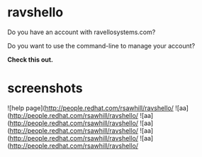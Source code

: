 ravshello
=========

Do you have an account with ravellosystems.com?

Do you want to use the command-line to manage your account?

**Check this out.**

screenshots
===========

![help page](http://people.redhat.com/rsawhill/ravshello/
![aa](http://people.redhat.com/rsawhill/ravshello/
![aa](http://people.redhat.com/rsawhill/ravshello/
![aa](http://people.redhat.com/rsawhill/ravshello/
![aa](http://people.redhat.com/rsawhill/ravshello/
![aa](http://people.redhat.com/rsawhill/ravshello/
